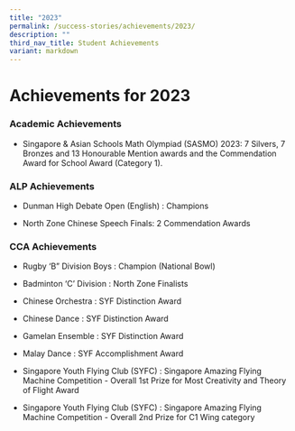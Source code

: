 ```yaml
---
title: "2023"
permalink: /success-stories/achievements/2023/
description: ""
third_nav_title: Student Achievements
variant: markdown
---
```

# **Achievements for 2023**

### Academic Achievements


*   Singapore & Asian Schools Math Olympiad (SASMO) 2023: 7 Silvers, 7 Bronzes and 13 Honourable Mention awards and the Commendation Award for School Award (Category 1).


### ALP Achievements


*   Dunman High Debate Open (English) : Champions
    
*   North Zone Chinese Speech Finals: 2 Commendation Awards
    


### CCA Achievements
* Rugby ‘B” Division Boys : Champion (National Bowl)
    
*   Badminton ‘C’ Division : North Zone Finalists
    
*   Chinese Orchestra : SYF Distinction Award
    
*   Chinese Dance : SYF Distinction Award
    
*   Gamelan Ensemble : SYF Distinction Award
    
*   Malay Dance : SYF Accomplishment Award
    
*   Singapore Youth Flying Club (SYFC) : Singapore Amazing Flying Machine Competition - Overall 1st Prize for Most Creativity and Theory of Flight Award 
*   Singapore Youth Flying Club (SYFC) : Singapore Amazing Flying Machine Competition  - Overall 2nd Prize for C1 Wing category

